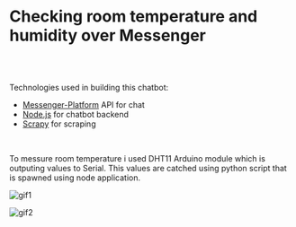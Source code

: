 # Checking room temperature and humidity over Messenger

<br>
<br>

Technologies used in building this chatbot:

- [Messenger-Platform](https://developers.facebook.com/docs/messenger-platform/) API for chat
- [Node.js](https://nodejs.org/en/) for chatbot backend
- [Scrapy](https://scrapy.org/) for scraping

<br>

To messure room temperature i used DHT11 Arduino module which is outputing values to Serial. This values are catched using python script that is spawned using node application.

![gif1]()

![gif2]()

